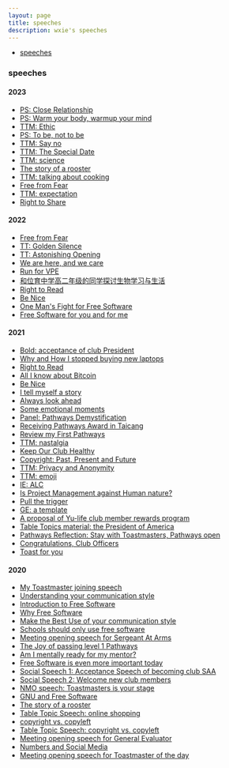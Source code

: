 ```yaml
---
layout: page
title: speeches
description: wxie's speeches
---
```


<div class="navbar">
    <div class="navbar-inner">
        <ul class="nav">
            <li><a href="#speeches">speeches</a></li>
        </ul>
    </div>
</div>


### <a name="speeches"></a>speeches

#### 2023

- [PS: Close Relationship](speech/close_relationship.html)
- [PS: Warm your body, warmup your mind](speech/warmup_your_body_mind.html)
- [TTM: Ethic](speech/TTM_ethic.html)
- [PS: To be, not to be](speech/to_be_not_to_be.html)
- [TTM: Say no](speech/TTM_say_no.html)
- [TTM: The Special Date](speech/TTM_special_date.html)
- [TTM: science](speech/TTM_science.html)
- [The story of a rooster](speech/story_of_rooster_2.html)
- [TTM: talking about cooking](speech/TTM_cooking.html)
- [Free from Fear](speech/Free_from_Fear_2.html)
- [TTM: expectation](speech/TTM_expectation.html)
- [Right to Share](speech/right_to_share.html)

#### 2022

- [Free from Fear](speech/Free_from_Fear.html)
- [TT: Golden Silence](speech/TTM_silence.html)
- [TT: Astonishing Opening](speech/TTM_opening.html)
- [We are here, and we care](speech/we_are_here_care.html)
- [Run for VPE](speech/run_for_vpe.html)
- [和位育中学高二年级的同学探讨生物学习与生活](speech/talk_to_high_school_students.md)
- [Right to Read](speech/right_to_read_2.html)
- [Be Nice](speech/be_nice_2.html)
- [One Man's Fight for Free Software](speech/one_man_fight_for_free_software.html)
- [Free Software for you and for me](speech/fs_for_you_and_for_me.html)

#### 2021

- [Bold: acceptance of club President](speech/acceptance_of_club_President.html)
- [Why and How I stopped buying new laptops](speech/keynote-why-how-stop-buying-new-laptop.html)
- [Right to Read](speech/right2read.html)
- [All I know about Bitcoin](speech/all_I_know_about_bitcoin.html)
- [Be Nice](speech/be_nice.html)
- [I tell myself a story](speech/I_tell_myself_a_story.html)
- [Always look ahead](speech/always_look_ahead.html)
- [Some emotional moments](speech/some_emotional_moments.html)
- [Panel: Pathways Demystification](speech/Pathways_Demystification.html)
- [Receiving Pathways Award in Taicang](speech/receiving_Pathways_award_taicang.html)
- [Review my First Pathways](speech/review_my_first_pathways.html)
- [TTM: nastalgia](speech/TTM_nastalgia.html)
- [Keep Our Club Healthy](speech/keep_our_club_heathy.html)
- [Copyright: Past, Present and Future](speech/copyright_past_present_future.html)
- [TTM: Privacy and Anonymity](speech/TTM_privacy_and_anonymity.html)
- [TTM: emoji](speech/TTM_emoji.html)
- [IE: ALC](speech/IE_alc.html)
- [Is Project Management against Human nature?](speech/project_management_against_human_nature.html)
- [Pull the trigger](speech/pull_the_trigger.html)
- [GE: a template](speech/GE_a_template.html)
- [A proposal of Yu-life club member rewards program](speech/member_reward_program.html)
- [Table Topics material: the President of America](speech/TT_president_USA.html)
- [Pathways Reflection: Stay with Toastmasters, Pathways open](speech/stay_with_TI.html)
- [Congratulations, Club Officers](speech/new_club_officers.html)
- [Toast for you](speech/toast_for_you.html)

#### 2020

- [My Toastmaster joining speech](speech/my_toastmaster_joining_speech.html)
- [Understanding your communication style](speech/understanding_your_communication_style.html)
- [Introduction to Free Software](speech/introduction_to_free_software.html)
- [Why Free Software](speech/why_free_software.html)
- [Make the Best Use of your communication style](speech/make_best_use_of_communication_style.html)
- [Schools should only use free software](speech/schools_use_free_software.html)
- [Meeting opening speech for Sergeant At Arms](speech/meeting_opening_speech_of_SAA.html)
- [The Joy of passing level 1 Pathways](speech/joy_of_level_1.html)
- [Am I mentally ready for my mentor?](speech/mentally_ready_for_mentor.html)
- [Free Software is even more important today](speech/free_software_even_more_important.html)
- [Social Speech 1: Acceptance Speech of becoming club SAA](speech/acceptance_of_club_SAA.html)
- [Social Speech 2: Welcome new club members](speech/welcome_new_member.html)
- [NMO speech: Toastmasters is your stage](speech/Toastmasters_is_your_stage.html)
- [GNU and Free Software](speech/GNU_and_free_software.html)
- [The story of a rooster](speech/story_of_rooster.html)
- [Table Topic Speech: online shopping](speech/TTM_online_shopping.html)
- [copyright vs. copyleft](speech/copyright_vs_copyleft.html)
- [Table Topic Speech: copyright vs. copyleft](speech/TTM_copyright_vs_copyleft.html)
- [Meeting opening speech for General Evaluator](speech/meeting_opening_speech_of_GE.html)
- [Numbers and Social Media](speech/numbers_and_social_media.html)
- [Meeting opening speech for Toastmaster of the day](speech/meeting_opening_speech_of_TMD.html)